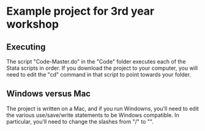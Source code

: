 # Example project for 3rd year workshop

## Executing
The script "Code-Master.do" in the "Code" folder executes each of the Stata scripts in order. If you download the project to your computer, you will need to edit the "cd" command in that script to point towards your folder. 

## Windows versus Mac
The project is written on a Mac, and if you run Windowns, you'll need to edit the various use/save/write statements to be Windows compatible. In particular, you'll need to change the slashes from "/" to "\". 